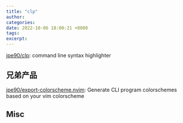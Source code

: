 ```yaml
---
title: "clp"
author: 
categories: 
date: 2022-10-06 18:00:21 +0800
tags: 
excerpt: 
---
```





[jpe90/clp](https://github.com/jpe90/clp): command line syntax highlighter






## 兄弟产品


[jpe90/export-colorscheme.nvim](https://github.com/jpe90/export-colorscheme.nvim): Generate CLI program colorschemes based on your vim colorscheme







## Misc






